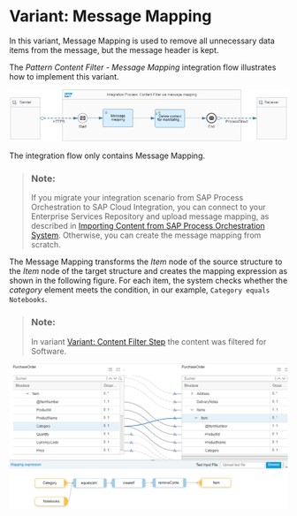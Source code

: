 <!-- loio85571e200d514723a9e4b552db2ccf7a -->

# Variant: Message Mapping

In this variant, Message Mapping is used to remove all unnecessary data items from the message, but the message header is kept.

The *Pattern Content Filter - Message Mapping* integration flow illustrates how to implement this variant.

![](images/Content_FIlter_Mapping_72e9095.png)

The integration flow only contains Message Mapping.

> ### Note:  
> If you migrate your integration scenario from SAP Process Orchestration to SAP Cloud Integration, you can connect to your Enterprise Services Repository and upload message mapping, as described in [Importing Content from SAP Process Orchestration System](../IntegrationSettings/importing-content-from-sap-process-orchestration-system-53db5fb.md). Otherwise, you can create the message mapping from scratch.

The Message Mapping transforms the *Item* node of the source structure to the *Item* node of the target structure and creates the mapping expression as shown in the following figure. For each item, the system checks whether the *category* element meets the condition, in our example, `Category equals Notebooks`.

> ### Note:  
> In variant [Variant: Content Filter Step](variant-content-filter-step-239d8f8.md) the content was filtered for Software.

![](images/Content_filter_mapping_mapping_25ee4cb.png)

